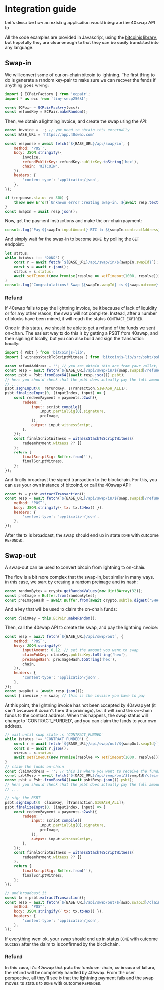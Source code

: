 # Integration guide

Let's describe how an existing application would integrate the 40swap API to  

All the code examples are provided in Javascript, using the [bitcoinjs library](https://github.com/bitcoinjs/bitcoinjs-lib),
but hopefully they are clear enough to that they can be easily translated into any language.

## Swap-in

We will convert some of our on-chain bitcoin to lightning.
The first thing to do is generate a random key-pair to make sure we can recover the funds if anything goes wrong:
```js
import { ECPairFactory } from 'ecpair';
import * as ecc from 'tiny-secp256k1';

const ECPair = ECPairFactory(ecc);
const refundKey = ECPair.makeRandom();
```
Then, we obtain a lightning invoice, and create the swap using the API:
```js
const invoice = ''; // you need to obtain this externally
const BASE_URL = 'https://app.40swap.com'

const response = await fetch(`${BASE_URL}/api/swap/in`, {
    method: 'POST',
    body: JSON.stringify({
        invoice,
        refundPublicKey: refundKey.publicKey.toString('hex'),
        chain: 'BITCOIN',
    }),
    headers: {
        'content-type': 'application/json',
    },
});

if (response.status >= 300) {
    throw new Error(`Unknown error creating swap-in. ${await resp.text()}`);
}
const swapIn = await resp.json();
```
Now, get the payment instructions and make the on-chain payment:
```js
console.log(`Pay ${swapIn.inputAmount} BTC to ${swapIn.contractAddress}`);
```
And simply wait for the swap-in to become `DONE`, by polling the `GET` endpoint:
```js
let status;
while (status !== 'DONE') {
    const r = await fetch(`${BASE_URL}/api/swap/in/${swapIn.swapId}`);
    const s = await r.json();
    status = s.status;
    await setTimeout(new Promise(resolve => setTimeout(1000, resolve)));
}
console.log(`Congratulations! Swap ${swapIn.swapId} is ${swap.outcome}!`);
```

### Refund

If 40swap fails to pay the lightning invoice, be it because of lack of liquidity or for any other reason, the swap will
not complete. Instead, after a number of blocks have been mined, it will reach the status `CONTRACT_EXPIRED`.

Once in this status, we should be able to get a refund of the funds we sent on-chain. The easiest way to do this is by
getting a PSBT from 40swap, and then signing it locally, but you can also build and sign the transaction locally:
```js
import { Psbt } from 'bitcoinjs-lib';
import { witnessStackToScriptWitness } from 'bitcoinjs-lib/src/psbt/psbtutils.js';

const refundAddress = ''; // you can obtain this one from your wallet, for instance
const resp = await fetch(`${BASE_URL}/api/swap/in/${swap.swapId}/refund-psbt?${refundAddress}`);
const psbt = Psbt.fromBase64((await resp.json()).psbt);
// here you should check that the psbt does actually pay the full amount to your address
// ...
psbt.signInput(0, refundKey, [Transaction.SIGHASH_ALL]);
psbt.finalizeInput(0, (inputIndex, input) => {
    const redeemPayment = payments.p2wsh({
        redeem: {
            input: script.compile([
                input.partialSig[0].signature,
                preImage,
            ]),
            output: input.witnessScript,
        },
    });
    const finalScriptWitness = witnessStackToScriptWitness(
        redeemPayment.witness ?? []
    );
    return {
        finalScriptSig: Buffer.from(''),
        finalScriptWitness,
    };
});
```
And finally broadcast the signed transaction to the blockchain. For this, you can use your own instance of bitcoind, or
call the 40swap API:
```js
const tx = psbt.extractTransaction();
const resp = await fetch(`${BASE_URL}/api/swap/in/${swap.swapId}/refund-tx`, {
    method: 'POST',
    body: JSON.stringify({ tx: tx.toHex() }),
    headers: {
        'content-type': 'application/json',
    },
});
```
After the tx is broadcast, the swap should end up in state `DONE` with outcome `REFUNDED`.

## Swap-out

A swap-out can be used to convert bitcoin from lightning to on-chain. 

The flow is a bit more complex that the swap-in, but similar in many ways.
In this case, we start by creating a random preimage and its hash:
```js
const randomBytes = crypto.getRandomValues(new Uint8Array(32));
const preImage = Buffer.from(randomBytes);
const preImageHash = await Buffer.from(await crypto.subtle.digest('SHA-256', preImage));
```
And a key that will be used to claim the on-chain funds:
```js
const claimKey = this.ECPair.makeRandom();
```
Then, call the 40swap API to create the swap, and pay the lightning invoice:
```js
const resp = await fetch(`${BASE_URL}/api/swap/out`, {
    method: 'POST',
    body: JSON.stringify({
        inputAmount: 0.12, // set the amount you want to swap
        claimPubKey: claimKey.publicKey.toString('hex'),
        preImageHash: preImageHash.toString('hex'),
        chain,
    }),
    headers: {
        'content-type': 'application/json',
    },
});
const swapOut = (await resp.json());
const { invoice } = swap; // this is the invoice you have to pay
```
At this point, the lightning invoice has not been accepted by 40swap yet (it can't because it doesn't have the preimage),
but it will send the on-chain funds to the contract address.
When this happens, the swap status will change to 'CONTRACT_FUNDED', and you can claim the funds to your own address.
```js
// wait until swap state is 'CONTRACT_FUNDED'
while (status !== 'CONTRACT_FUNDED') {
    const r = await fetch(`${BASE_URL}/api/swap/out/${swapOut.swapId}`);
    const s = await r.json();
    status = s.status;
    await setTimeout(new Promise(resolve => setTimeout(1000, resolve)));
}
// claim the funds on-chain
const claimAddress = ''; // this is where you want to receive the funds from the swap
const psbtResp = await fetch(`${BASE_URL}/api/swap/out/${swapId}/claim-psbt?${claimAddress}`);
const psbt = Psbt.fromBase64((await psbtResp.json()).psbt);
// here you should check that the psbt does actually pay the full amount to your address
// ...

// sign the PSBT
psbt.signInput(0, claimKey, [Transaction.SIGHASH_ALL]);
psbt.finalizeInput(0, (inputIndex, input) => {
    const redeemPayment = payments.p2wsh({
        redeem: {
            input: script.compile([
                input.partialSig[0].signature,
                preImage,
            ]),
            output: input.witnessScript,
        },
    });
    const finalScriptWitness = witnessStackToScriptWitness(
        redeemPayment.witness ?? []
    );
    return {
        finalScriptSig: Buffer.from(''),
        finalScriptWitness,
    };
});

// and broadcast it
const tx = psbt.extractTransaction();
const resp = await fetch(`${BASE_URL}/api/swap/out/${swap.swapId}/claim`, {
    method: 'POST',
    body: JSON.stringify({ tx: tx.toHex() }),
    headers: {
        'content-type': 'application/json',
    },
});
```
If everything went ok, your swap should end up in status `DONE` with outcome `SUCCESS` after the claim tx is confirmed by the blockchain.

### Refund

In this case, it's 40swap that puts the funds on-chain, so in case of failure, the refund will be completely handled by 40swap.
From the user perspective, all they'll see is that the lightning payment fails and the swap moves its status to `DONE` with
outcome `REFUNDED`.
